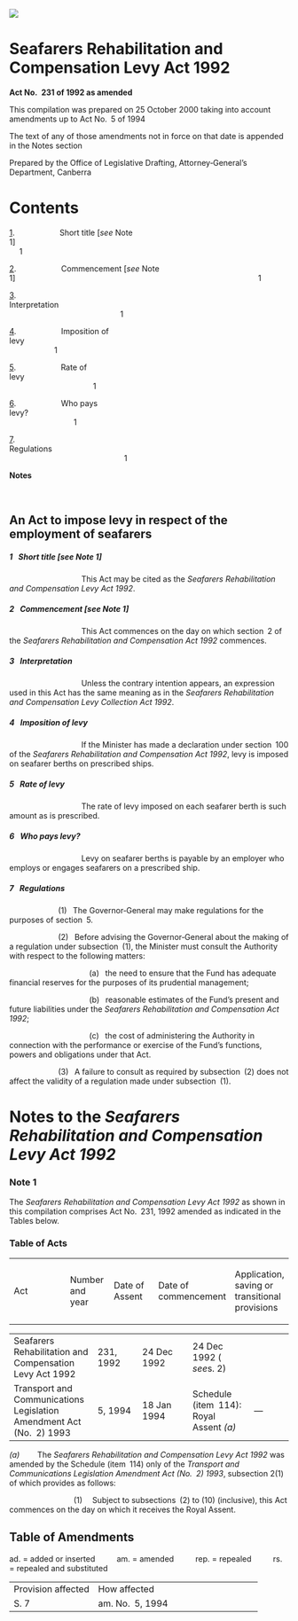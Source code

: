 ![](http://www.comlaw.gov.au/Details/C2004C00281/Html/ddad9136-e66e-4793-8c07-127ebcc71986_files/image001.gif)

# Seafarers Rehabilitation and Compensation Levy Act 1992

**Act No. 231 of 1992 as amended**

This compilation was prepared on 25 October 2000
 taking into account amendments up to Act No. 5 of 1994

The text of any of those amendments not in force 
 on that date is appended in the Notes section

Prepared by the Office of Legislative Drafting,
 Attorney‑General’s Department, Canberra

# Contents

[1](#1).            Short title [_see_ Note 1]                                                                         1

[2](#2).            Commencement [_see_ Note 1]                                                               1

[3](#3).            Interpretation                                                                                        1

[4](#4).            Imposition of levy                                                                                1

[5](#5).            Rate of levy                                                                                          1

[6](#6).            Who pays levy?                                                                                    1

[7](#7).            Regulations                                                                                          1

**Notes** 

 

## An Act to impose levy in respect of the employment of seafarers

##### <a id="1"></a>1  Short title [_see_ Note 1]

                   This Act may be cited as the _Seafarers Rehabilitation and Compensation Levy Act 1992_.

##### <a id="2"></a>2  Commencement [_see_ Note 1]

                   This Act commences on the day on which section 2 of the _Seafarers Rehabilitation and Compensation Act 1992_ commences.

##### <a id="3"></a>3  Interpretation

                   Unless the contrary intention appears, an expression used in this Act has the same meaning as in the _Seafarers Rehabilitation and Compensation Levy Collection Act 1992_.

##### <a id="4"></a>4  Imposition of levy

                   If the Minister has made a declaration under section 100 of the _Seafarers Rehabilitation and Compensation Act 1992_, levy is imposed on seafarer berths on prescribed ships.

##### <a id="5"></a>5  Rate of levy

                   The rate of levy imposed on each seafarer berth is such amount as is prescribed.

##### <a id="6"></a>6  Who pays levy?

                   Levy on seafarer berths is payable by an employer who employs or engages seafarers on a prescribed ship.

##### <a id="7"></a>7  Regulations

             (1)  The Governor‑General may make regulations for the purposes of section 5.

             (2)  Before advising the Governor‑General about the making of a regulation under subsection (1), the Minister must consult the Authority with respect to the following matters:

                     (a)  the need to ensure that the Fund has adequate financial reserves for the purposes of its prudential management;

                     (b)  reasonable estimates of the Fund’s present and future liabilities under the _Seafarers Rehabilitation and Compensation Act 1992_;

                     (c)  the cost of administering the Authority in connection with the performance or exercise of the Fund’s functions, powers and obligations under that Act.

             (3)  A failure to consult as required by subsection (2) does not affect the validity of a regulation made under subsection (1). 

# Notes to the _Seafarers Rehabilitation and Compensation Levy Act 1992_

### Note 1

The _Seafarers Rehabilitation and Compensation Levy Act 1992_ as shown in this compilation comprises Act No. 231, 1992 amended as indicated in the Tables below.

### Table of Acts

* * *

<table>
<colgroup>
  <col width="30%">
  <col width="16%">
  <col width="18%">
  <col width="22%">
  <col width="14%">
</colgroup>

<thead>
  <tr>
    <td>
      <div>Act</div>
    </td>
    <td>
      <div>Number 
and year</div>
    </td>
    <td>
      <div>Date 
of Assent</div>
    </td>
    <td>
      <div>Date of commencement</div>
    </td>
    <td>
      <div>Application, saving or transitional provisions</div>
    </td>
  </tr>
</thead></table>

* * *

<table>
<colgroup>
  <col width="30%">
  <col width="16%">
  <col width="18%">
  <col width="22%">
  <col width="14%">
</colgroup>

<tr>
  <td>
    <div>Seafarers Rehabilitation and Compensation Levy Act 1992</div>
  </td>
  <td>
    <div>231, 1992</div>
  </td>
  <td>
    <div>24 Dec 1992</div>
  </td>
  <td>
    <div>24 Dec 1992 ( <i>see</i>s. 2)</div>
  </td>
  <td>
    <div></div>
  </td>
</tr>
<tr>
  <td>
    <div>Transport and Communications Legislation Amendment Act (No. 2) 1993</div>
  </td>
  <td>
    <div>5, 1994</div>
  </td>
  <td>
    <div>18 Jan 1994</div>
  </td>
  <td>
    <div>Schedule (item 114): Royal Assent <i>(a)</i></div>
  </td>
  <td>
    <div>—</div>
  </td>
</tr></table>

_(a)_     The _Seafarers Rehabilitation and Compensation Levy Act 1992_ was amended by the Schedule (item 114) only of the _Transport and Communications Legislation Amendment Act (No. 2) 1993_, subsection 2(1) of which provides as follows:

                 (1)   Subject to subsections (2) to (10) (inclusive), this Act commences on the day on which it receives the Royal Assent.

## Table of Amendments

ad. = added or inserted      am. = amended      rep. = repealed      rs. = repealed and substituted

<table>
<colgroup>
  <col width="34%">
  <col width="66%">
</colgroup>

<tr>
  <td>
    <div>Provision affected</div>
  </td>
  <td>
    <div>How affected</div>
  </td>
</tr>
<tr>
  <td>
    <div>S. 7</div>
  </td>
  <td>
    <div>am. No. 5, 1994</div>
  </td>
</tr></table>

 
